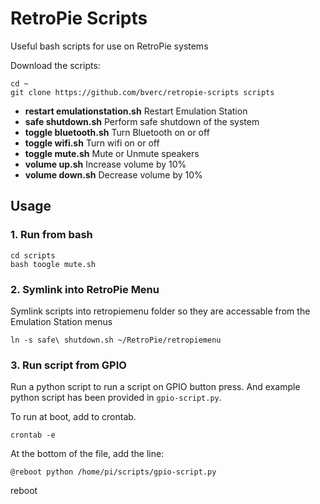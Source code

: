 # RetroPie Scripts

Useful bash scripts for use on RetroPie systems

Download the scripts:

    cd ~
    git clone https://github.com/bverc/retropie-scripts scripts

- **restart emulationstation.sh** Restart Emulation Station
- **safe shutdown.sh** Perform safe shutdown of the system
- **toggle bluetooth.sh** Turn Bluetooth on or off
- **toggle wifi.sh** Turn wifi on or off
- **toggle mute.sh** Mute or Unmute speakers
- **volume up.sh** Increase volume by 10%
- **volume down.sh** Decrease volume by 10%

## Usage

### 1. Run from bash

    cd scripts
    bash toogle mute.sh

### 2. Symlink into RetroPie Menu

Symlink scripts into retropiemenu folder so they are accessable from the Emulation Station menus

    ln -s safe\ shutdown.sh ~/RetroPie/retropiemenu
    
### 3. Run script from GPIO

Run a python script to run a script on GPIO button press. And example python script has been provided in `gpio-script.py`.

To run at boot, add to crontab.

    crontab -e
    
At the bottom of the file, add the line:

    @reboot python /home/pi/scripts/gpio-script.py

reboot
